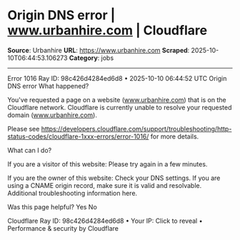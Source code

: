 # Origin DNS error | www.urbanhire.com | Cloudflare

**Source**: Urbanhire
**URL**: https://www.urbanhire.com
**Scraped**: 2025-10-10T06:44:53.106273
**Category**: jobs

---

Error 1016 Ray ID: 98c426d4284ed6d8 • 2025-10-10 06:44:52 UTC
Origin DNS error
What happened?

You've requested a page on a website (www.urbanhire.com) that is on the Cloudflare network. Cloudflare is currently unable to resolve your requested domain (www.urbanhire.com).

Please see https://developers.cloudflare.com/support/troubleshooting/http-status-codes/cloudflare-1xxx-errors/error-1016/ for more details.

What can I do?

If you are a visitor of this website:
Please try again in a few minutes.

If you are the owner of this website:
Check your DNS settings. If you are using a CNAME origin record, make sure it is valid and resolvable. Additional troubleshooting information here.

Was this page helpful? Yes No

Cloudflare Ray ID: 98c426d4284ed6d8 • Your IP: Click to reveal • Performance & security by Cloudflare
